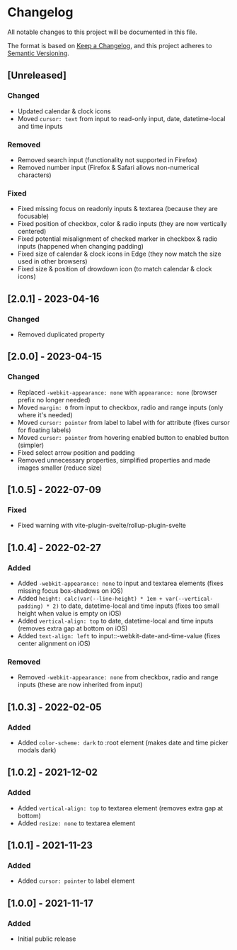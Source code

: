# Changelog

All notable changes to this project will be documented in this file.

The format is based on [Keep a Changelog](https://keepachangelog.com/en/1.0.0/),
and this project adheres to [Semantic Versioning](https://semver.org/spec/v2.0.0.html).


## [Unreleased]

### Changed

- Updated calendar & clock icons
- Moved `cursor: text` from input to read-only input, date, datetime-local and time inputs

### Removed

- Removed search input (functionality not supported in Firefox)
- Removed number input (Firefox & Safari allows non-numerical characters)

### Fixed

- Fixed missing focus on readonly inputs & textarea (because they are focusable)
- Fixed position of checkbox, color & radio inputs (they are now vertically centered)
- Fixed potential misalignment of checked marker in checkbox & radio inputs (happened when changing padding)
- Fixed size of calendar & clock icons in Edge (they now match the size used in other browsers)
- Fixed size & position of drowdown icon (to match calendar & clock icons)


## [2.0.1] - 2023-04-16

### Changed

- Removed duplicated property


## [2.0.0] - 2023-04-15

### Changed

- Replaced `-webkit-appearance: none` with `appearance: none` (browser prefix no longer needed)
- Moved `margin: 0` from input to checkbox, radio and range inputs (only where it's needed)
- Moved `cursor: pointer` from label to label with for attribute (fixes cursor for floating labels)
- Moved `cursor: pointer` from hovering enabled button to enabled button (simpler)
- Fixed select arrow position and padding
- Removed unnecessary properties, simplified properties and made images smaller (reduce size)


## [1.0.5] - 2022-07-09

### Fixed

- Fixed warning with vite-plugin-svelte/rollup-plugin-svelte


## [1.0.4] - 2022-02-27

### Added

- Added `-webkit-appearance: none` to input and textarea elements (fixes missing focus box-shadows on iOS)
- Added `height: calc(var(--line-height) * 1em + var(--vertical-padding) * 2)` to date, datetime-local and time inputs (fixes too small height when value is empty on iOS)
- Added `vertical-align: top` to date, datetime-local and time inputs (removes extra gap at bottom on iOS)
- Added `text-align: left` to input::-webkit-date-and-time-value (fixes center alignment on iOS)

### Removed

- Removed `-webkit-appearance: none` from checkbox, radio and range inputs (these are now inherited from input)


## [1.0.3] - 2022-02-05

### Added

- Added `color-scheme: dark` to :root element (makes date and time picker modals dark)


## [1.0.2] - 2021-12-02

### Added

- Added `vertical-align: top` to textarea element (removes extra gap at bottom)
- Added `resize: none` to textarea element


## [1.0.1] - 2021-11-23

### Added

- Added `cursor: pointer` to label element


## [1.0.0] - 2021-11-17

### Added

- Initial public release
